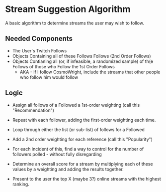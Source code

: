 # Stream Suggestion Algorithm

A basic algorithm to determine streams the user may wish to follow.

## Needed Components

* The User's Twitch Follows
* Objects Containing all of these Follows Follows (2nd Order Follows)
* Objects Contianing all (or, if infeasible, a randomized sample) of th(e Follows of those who Follow the 1st Order Follows
	* AKA - If I follow CosmoWright, include the streams that other people who follow him would follow

## Logic


* Assign all follows of a Followed a 1st-order weighting (call this "Recommendation")
* Repeat with each follower, adding the first-order weighting each time. 

* Loop through either the list (or sub-list) of follows for a Followed
* Add a 2nd order weighting for each reference (call this "Popularity")
* For each incident of this, find a way to control for the number of followers polled - without fully disregarding

* Determine an overall score for a stream by multiplying each of these values by a weighting and adding the results together.

* Present to the user the top X (maybe 3?) online streams with the highest ranking.